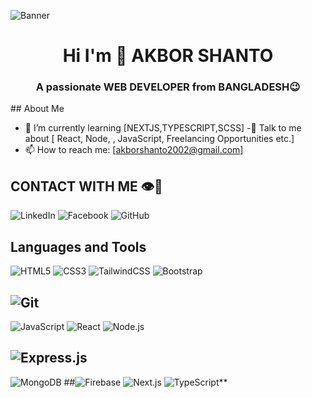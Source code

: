
![Banner](https://img.freepik.com/free-vector/coding_53876-25854.jpg?t=st=1719551462~exp=1719555062~hmac=2d04b17635cb139df51139336948ccfd862f5848ce0e266fadcb106ba3f5096d&w=996)

<h1 align="center" > Hi  I'm  👋 AKBOR SHANTO</h1>
<h3 align="center">A passionate WEB DEVELOPER from BANGLADESH😉</h3>
## About Me

- 🌱 I’m currently learning [NEXTJS,TYPESCRIPT,SCSS]
-💬 Talk to me about [ React, Node, , JavaScript, Freelancing Opportunities etc.]
- 📫 How to reach me: [akborshanto2002@gmail.com]

## CONTACT WITH ME 👁🦾

![LinkedIn](https://img.shields.io/badge/LinkedIn-%230077B5.svg?&style=flat-square&logo=linkedin&logoColor=white) [](https://www.linkedin.com/in/akborshanto/)
![Facebook](https://img.shields.io/badge/Facebook-%231877F2.svg?&style=flat-square&logo=facebook&logoColor=white) [](https://web.facebook.com/akbor.shanto.1/)
 ![GitHub](https://img.shields.io/badge/GitHub-%23121011.svg?&style=flat-square&logo=github&logoColor=white) [](https://github.com/akborshanto)
## Languages and Tools
![HTML5](https://img.shields.io/badge/HTML5-%23E34F26.svg?&style=flat-square&logo=html5&logoColor=white)
 ![CSS3](https://img.shields.io/badge/CSS3-%231572B6.svg?&style=flat-square&logo=css3&logoColor=white)
  ![TailwindCSS](https://img.shields.io/badge/Tailwind_CSS-%2338B2AC.svg?&style=flat-square&logo=tailwind-css&logoColor=white)
![Bootstrap](https://img.shields.io/badge/Bootstrap-%23563D7C.svg?&style=flat-square&logo=bootstrap&logoColor=white)
 ## ![Git](https://img.shields.io/badge/Git-%23F05032.svg?&style=flat-square&logo=git&logoColor=white) 
![JavaScript](https://img.shields.io/badge/JavaScript-%23F7DF1E.svg?&style=flat-square&logo=javascript&logoColor=black)
![React](https://img.shields.io/badge/React-%2361DAFB.svg?&style=flat-square&logo=react&logoColor=black)
![Node.js](https://img.shields.io/badge/Node.js-%23339933.svg?&style=flat-square&logo=node.js&logoColor=white)
 ## ![Express.js](https://img.shields.io/badge/Express.js-%23000000.svg?&style=flat-square&logo=express&logoColor=white)
![MongoDB](https://img.shields.io/badge/MongoDB-%2347A248.svg?&style=flat-square&logo=mongodb&logoColor=white)
##![Firebase](https://img.shields.io/badge/Firebase-%23FFCA28.svg?&style=flat-square&logo=firebase&logoColor=white)
![Next.js](https://img.shields.io/badge/Next.js-%23000000.svg?&style=flat-square&logo=next-dot-js&logoColor=white)
![TypeScript](https://img.shields.io/badge/TypeScript-%23007ACC.svg?&style=flat-square&logo=typescript&logoColor=white)**


